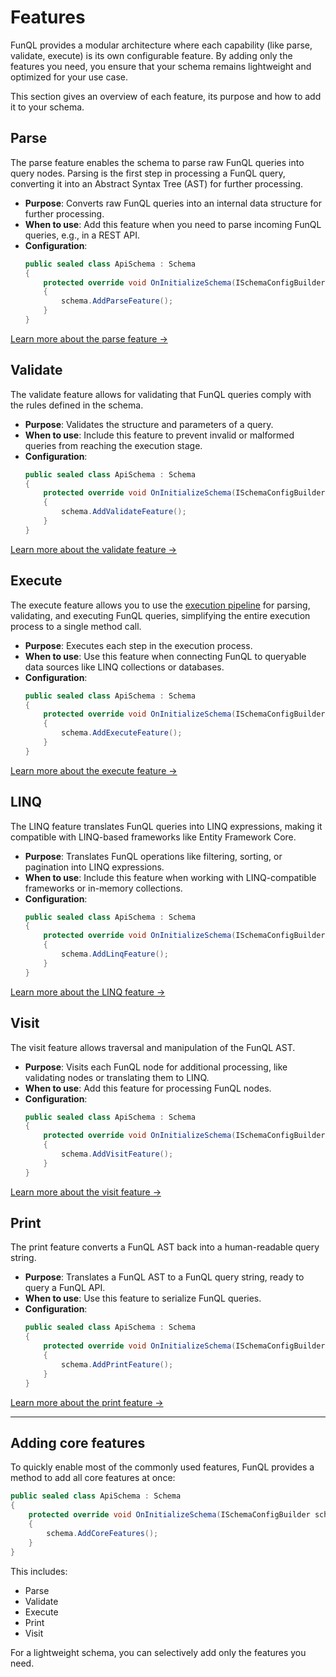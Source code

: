 ﻿# Features

FunQL provides a modular architecture where each capability (like parse, validate, execute) is its own configurable
feature. By adding only the features you need, you ensure that your schema remains lightweight and optimized for your
use case.

This section gives an overview of each feature, its purpose and how to add it to your schema.

## Parse

The parse feature enables the schema to parse raw FunQL queries into query nodes. Parsing is the first step in
processing a FunQL query, converting it into an Abstract Syntax Tree (AST) for further processing.

- **Purpose**: Converts raw FunQL queries into an internal data structure for further processing.
- **When to use**: Add this feature when you need to parse incoming FunQL queries, e.g., in a REST API.
- **Configuration**:
    ```csharp
    public sealed class ApiSchema : Schema
    {
        protected override void OnInitializeSchema(ISchemaConfigBuilder schema)
        {
            schema.AddParseFeature();
        }
    }
    ```

[Learn more about the parse feature →](parse.md)

## Validate

The validate feature allows for validating that FunQL queries comply with the rules defined in the schema.

- **Purpose**: Validates the structure and parameters of a query.
- **When to use**: Include this feature to prevent invalid or malformed queries from reaching the execution stage.
- **Configuration**:
    ```csharp
    public sealed class ApiSchema : Schema
    {
        protected override void OnInitializeSchema(ISchemaConfigBuilder schema)
        {
            schema.AddValidateFeature();
        }
    }
    ```
  
[Learn more about the validate feature →](validate.md)

## Execute

The execute feature allows you to use the [execution pipeline](../executing-queries/pipeline.md) for parsing,
validating, and executing FunQL queries, simplifying the entire execution process to a single method call.

- **Purpose**: Executes each step in the execution process.
- **When to use**: Use this feature when connecting FunQL to queryable data sources like LINQ collections or databases.
- **Configuration**:
    ```csharp
    public sealed class ApiSchema : Schema
    {
        protected override void OnInitializeSchema(ISchemaConfigBuilder schema)
        {
            schema.AddExecuteFeature();
        }
    }
    ```

[Learn more about the execute feature →](execute.md)

## LINQ

The LINQ feature translates FunQL queries into LINQ expressions, making it compatible with LINQ-based frameworks like
Entity Framework Core.

- **Purpose**: Translates FunQL operations like filtering, sorting, or pagination into LINQ expressions.
- **When to use**: Include this feature when working with LINQ-compatible frameworks or in-memory collections.
- **Configuration**:
    ```csharp
    public sealed class ApiSchema : Schema
    {
        protected override void OnInitializeSchema(ISchemaConfigBuilder schema)
        {
            schema.AddLinqFeature();
        }
    }
    ```

[Learn more about the LINQ feature →](linq.md)

## Visit

The visit feature allows traversal and manipulation of the FunQL AST.

- **Purpose**: Visits each FunQL node for additional processing, like validating nodes or translating them to LINQ.
- **When to use**: Add this feature for processing FunQL nodes.
- **Configuration**:
    ```csharp
    public sealed class ApiSchema : Schema
    {
        protected override void OnInitializeSchema(ISchemaConfigBuilder schema)
        {
            schema.AddVisitFeature();
        }
    }
    ```

[Learn more about the visit feature →](visit.md)

## Print

The print feature converts a FunQL AST back into a human-readable query string.

- **Purpose**: Translates a FunQL AST to a FunQL query string, ready to query a FunQL API.
- **When to use**: Use this feature to serialize FunQL queries.
- **Configuration**:
    ```csharp
    public sealed class ApiSchema : Schema
    {
        protected override void OnInitializeSchema(ISchemaConfigBuilder schema)
        {
            schema.AddPrintFeature();
        }
    }
    ```

[Learn more about the print feature →](print.md)

---

## Adding core features

To quickly enable most of the commonly used features, FunQL provides a method to add all core features at once:

```csharp
public sealed class ApiSchema : Schema
{
    protected override void OnInitializeSchema(ISchemaConfigBuilder schema)
    {
        schema.AddCoreFeatures();
    }
}
```

This includes:

- Parse
- Validate
- Execute
- Print
- Visit

For a lightweight schema, you can selectively add only the features you need.